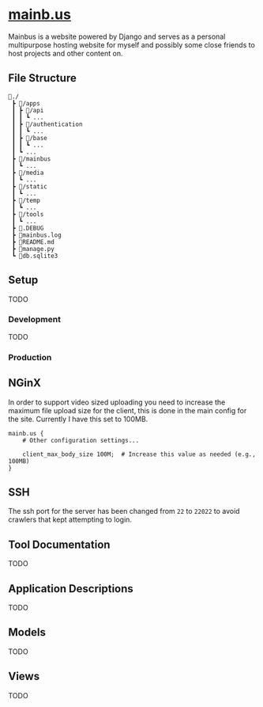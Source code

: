 # [mainb.us](http://mainb.us)
Mainbus is a website powered by Django and serves as a personal multipurpose hosting website for myself and possibly some close friends to host projects and other content on.

## File Structure
```
📂./
 ┣ 📂/apps
 ┃ ┣ 📂/api
 ┃ ┃ ┗ ...
 ┃ ┣ 📂/authentication
 ┃ ┃ ┗ ...
 ┃ ┣ 📂/base
 ┃ ┃ ┗ ...
 ┃ ┗ ...
 ┣ 📂/mainbus
 ┃ ┗ ...
 ┣ 📂/media
 ┃ ┗ ...
 ┣ 📂/static
 ┃ ┗ ...
 ┣ 📂/temp
 ┃ ┗ ...
 ┣ 📂/tools
 ┃ ┗ ...
 ┣ 📜.DEBUG
 ┣ 📜mainbus.log
 ┣ 📜README.md
 ┣ 📜manage.py
 ┗ 📜db.sqlite3
```

## Setup
TODO

### Development
TODO

### Production
## NGinX
In order to support video sized uploading you need to increase the maximum file upload size for the client, this is done in the main config for the site.  Currently I have this set to 100MB.
```
mainb.us {
    # Other configuration settings...

    client_max_body_size 100M;  # Increase this value as needed (e.g., 100MB)
}
```

## SSH
The ssh port for the server has been changed from `22` to `22022` to avoid crawlers that kept attempting to login.



## Tool Documentation
TODO

## Application Descriptions
TODO

## Models
TODO

## Views
TODO